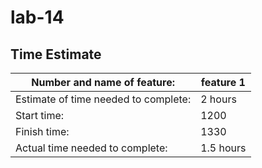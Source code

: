 # lab-14
## Time Estimate



|Number and name of feature:|feature 1 |
|--|--|
|Estimate of time needed to complete: | 2 hours|
|Start time: | 1200|
|Finish time: |1330|
|Actual time needed to complete:| 1.5 hours|